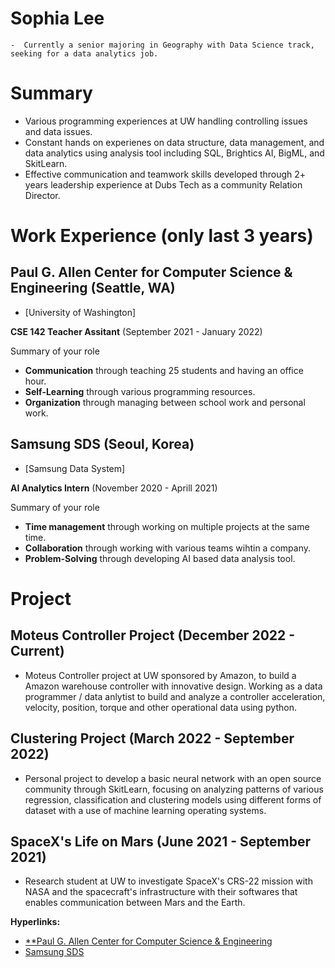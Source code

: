 # Sophia Lee



    -  Currently a senior majoring in Geography with Data Science track, seeking for a data analytics job.


# Summary

- Various programming experiences at UW handling controlling issues and data issues.
- Constant hands on experienes on data structure, data management, and data analytics using analysis tool including SQL, Brightics AI, BigML, and SkitLearn.
- Effective communication and teamwork skills developed through 2+ years leadership experience at Dubs Tech as a community Relation Director.

# Work Experience (only last 3 years)

## Paul G. Allen Center for Computer Science & Engineering (Seattle, WA)

* [University of Washington]

 **CSE 142 Teacher Assitant** (September 2021 - January 2022)

Summary of your role

- **Communication** through teaching 25 students and having an office hour.
- **Self-Learning** through various programming resources.
- **Organization** through managing between school work and personal work.

## Samsung SDS (Seoul, Korea)

* [Samsung Data System]

**AI Analytics Intern** (November 2020 - Aprill 2021)

Summary of your role

- **Time management** through working on multiple projects at the same time.
- **Collaboration** through working with various teams wihtin a company.
- **Problem-Solving** through developing AI based data analysis tool.

# Project

## Moteus Controller Project (December 2022 - Current)
- Moteus Controller project at UW sponsored by Amazon, to build a Amazon warehouse controller with innovative design. Working as a data programmer / data anlytist to build and analyze a controller acceleration, velocity, position, torque and other operational data using python.

## Clustering Project (March 2022 - September 2022)
- Personal project to develop a basic neural network with an open source community through SkitLearn, focusing on analyzing patterns of various regression, classification and clustering models using different forms of dataset with a use of machine learning operating systems.

## SpaceX's Life on Mars (June 2021 - September 2021)
- Research student at UW to investigate SpaceX's CRS-22 mission with NASA and the spacecraft's infrastructure with their softwares that enables communication between Mars and the Earth.



**Hyperlinks:**
- [**Paul G. Allen Center for Computer Science & Engineering](https://www.cs.washington.edu)
- [Samsung SDS](https://www.samsungsds.com/us/index.html)
